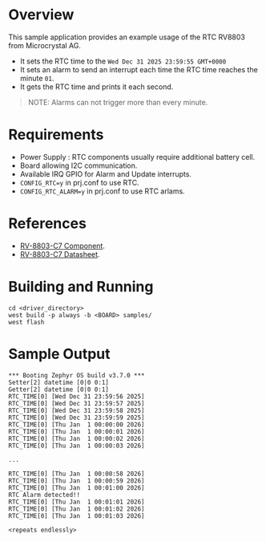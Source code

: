 # Overview

This sample application provides an example usage of the RTC RV8803 from Microcrystal AG.

* It sets the RTC time to the `Wed Dec 31 2025 23:59:55 GMT+0000`
* It sets an alarm to send an interrupt each time the RTC time reaches the minute `01`.
* It gets the RTC time and prints it each second.

> NOTE: Alarms can not trigger more than every minute.

# Requirements

- Power Supply : RTC components usually require additional battery cell.
- Board allowing I2C communication.
- Available IRQ GPIO for Alarm and Update interrupts.
- `CONFIG_RTC=y` in prj.conf to use RTC.
- `CONFIG_RTC_ALARM=y` in prj.conf to use RTC arlams.

# References

* [RV-8803-C7 Component](https://www.microcrystal.com/fileadmin/Media/Products/RTC/Datasheet/RV-8803-C7.pdf).
* [RV-8803-C7 Datasheet](https://www.microcrystal.com/fileadmin/Media/Products/RTC/App.Manual/RV-8803-C7_App-Manual.pdf).

# Building and Running

```shell
cd <driver_directory>
west build -p always -b <BOARD> samples/
west flash
```

# Sample Output

```shell
*** Booting Zephyr OS build v3.7.0 ***
Setter[2] datetime [0|0 0:1]
Getter[2] datetime [0|0 0:1]
RTC_TIME[0] [Wed Dec 31 23:59:56 2025]
RTC_TIME[0] [Wed Dec 31 23:59:57 2025]
RTC_TIME[0] [Wed Dec 31 23:59:58 2025]
RTC_TIME[0] [Wed Dec 31 23:59:59 2025]
RTC_TIME[0] [Thu Jan  1 00:00:00 2026]
RTC_TIME[0] [Thu Jan  1 00:00:01 2026]
RTC_TIME[0] [Thu Jan  1 00:00:02 2026]
RTC_TIME[0] [Thu Jan  1 00:00:03 2026]

...

RTC_TIME[0] [Thu Jan  1 00:00:58 2026]
RTC_TIME[0] [Thu Jan  1 00:00:59 2026]
RTC_TIME[0] [Thu Jan  1 00:01:00 2026]
RTC Alarm detected!!
RTC_TIME[0] [Thu Jan  1 00:01:01 2026]
RTC_TIME[0] [Thu Jan  1 00:01:02 2026]
RTC_TIME[0] [Thu Jan  1 00:01:03 2026]

<repeats endlessly>
```
